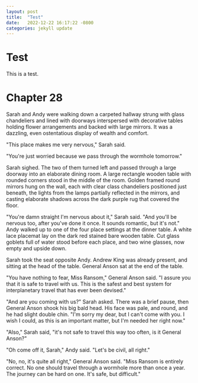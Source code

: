 ```yaml
---
layout: post
title:  "Test"
date:   2022-12-22 16:17:22 -0800
categories: jekyll update
---
```


# Test

This is a test.

# Chapter 28

Sarah and Andy were walking down a carpeted hallway strung with glass chandeliers and lined with doorways interspersed with decorative tables holding flower arrangements and backed with large mirrors. It was a dazzling, even ostentatious display of wealth and comfort.

"This place makes me very nervous," Sarah said.

"You're just worried because we pass through the wormhole tomorrow."

Sarah sighed. The two of them turned left and passed through a large doorway into an elaborate dining room. A large rectangle wooden table with rounded corners stood in the middle of the room. Golden framed round mirrors hung on the wall, each with clear class chandeliers positioned just beneath, the lights from the lamps partially reflected in the mirrors, and casting elaborate shadows across the dark purple rug that covered the floor.

"You're damn straight I'm nervous about it," Sarah said. "And you'll be nervous too, after you've done it once. It sounds romantic, but it's not."
Andy walked up to one of the four place settings at the dinner table. A white lace placemat lay on the dark red stained bare wooden table. Cut glass goblets full of water stood before each place, and two wine glasses, now empty and upside down.

Sarah took the seat opposite Andy. Andrew King was already present, and sitting at the head of the table. General Anson sat at the end of the table.

"You have nothing to fear, Miss Ransom," General Anson said. "I assure you that it is safe to travel with us. This is the safest and best system for interplanetary travel that has ever been devised."

"And are you coming with us?" Sarah asked.
There was a brief pause, then General Anson shook his big bald head. His face was pale, and round, and he had slight double chin. "I'm sorry my dear, but I can't come with you. I wish I could, as this is an important matter, but I'm needed her right now."

"Also," Sarah said, "it's not safe to travel this way too often, is it General Anson?"

"Oh come off it, Sarah," Andy said. "Let's be civil, all right."

"No, no, it's quite all right," General Anson said. "Miss Ransom is entirely correct. No one should travel through a wormhole more than once a year. The journey can be hard on one. It's safe, but difficult."

